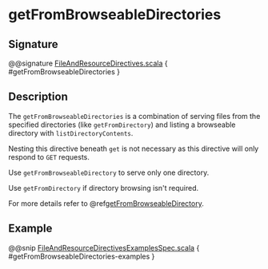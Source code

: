 # getFromBrowseableDirectories

## Signature

@@signature [FileAndResourceDirectives.scala](../../../../../../../../../akka-http/src/main/scala/akka/http/scaladsl/server/directives/FileAndResourceDirectives.scala) { #getFromBrowseableDirectories }

## Description

The `getFromBrowseableDirectories` is a combination of serving files from the specified directories
(like `getFromDirectory`) and listing a browseable directory with `listDirectoryContents`.

Nesting this directive beneath `get` is not necessary as this directive will only respond to `GET` requests.

Use `getFromBrowseableDirectory` to serve only one directory.

Use `getFromDirectory` if directory browsing isn't required.

For more details refer to @ref[getFromBrowseableDirectory](getFromBrowseableDirectory.md).

## Example

@@snip [FileAndResourceDirectivesExamplesSpec.scala](../../../../../../../test/scala/docs/http/scaladsl/server/directives/FileAndResourceDirectivesExamplesSpec.scala) { #getFromBrowseableDirectories-examples }